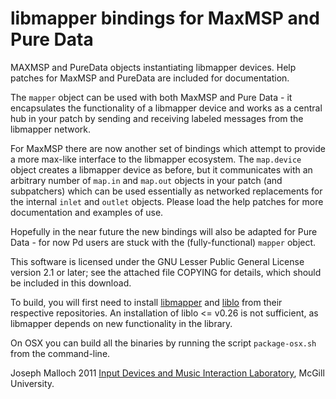 libmapper bindings for MaxMSP and Pure Data
===========================================

MAXMSP and PureData objects instantiating libmapper devices. Help patches for MaxMSP and
PureData are included for documentation.

The `mapper` object can be used with both MaxMSP and Pure Data - it encapsulates the
functionality of a libmapper device and works as a central hub in your patch by sending
and receiving labeled messages from the libmapper network.

For MaxMSP there are now another set of bindings which attempt to provide a more max-like
interface to the libmapper ecosystem. The `map.device` object creates a libmapper device
as before, but it communicates with an arbitrary number of `map.in` and `map.out` objects
in your patch (and subpatchers) which can be used essentially as networked replacements
for the internal `inlet` and `outlet` objects. Please load the help patches for more
documentation and examples of use.

Hopefully in the near future the new bindings will also be adapted for Pure Data - for
now Pd users are stuck with the (fully-functional) `mapper` object.

This software is licensed under the GNU Lesser Public General License version 2.1 or
later; see the attached file COPYING for details, which should be included in this
download.

To build, you will first need to install [libmapper][1] and [liblo][2] from their
respective repositories. An installation of liblo <= v0.26 is not sufficient, as
libmapper depends on new functionality in the library.

On OSX you can build all the binaries by running the script `package-osx.sh` from the command-line.

Joseph Malloch 2011
[Input Devices and Music Interaction Laboratory][3], McGill University.

[1]: http://github.com/libmapper/libmapper
[2]: http://github.com/radarsat1/liblo
[3]: http://idmil.org/software/libmapper
